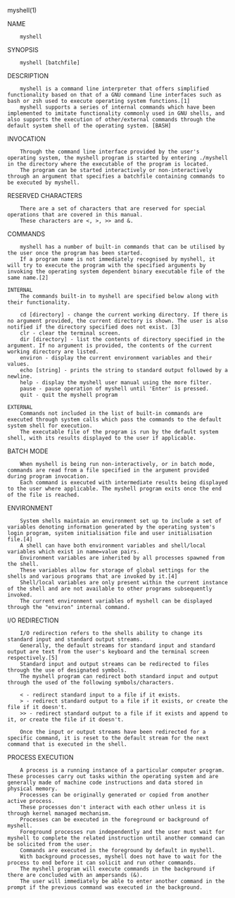 myshell(1)

NAME

        myshell

SYNOPSIS

        myshell [batchfile]

DESCRIPTION

        myshell is a command line interpreter that offers simplified functionality based on that of a GNU command line interfaces such as bash or zsh used to execute operating system functions.[1]
        myshell supports a series of internal commands which have been implemented to imitate functionality commonly used in GNU shells, and also supports the execution of other/external commands through the default system shell of the operating system. [BASH]

INVOCATION

        Through the command line interface provided by the user's operating system, the myshell program is started by entering ./myshell in the directory where the executable of the program is located.
        The program can be started interactively or non-interactively through an argument that specifies a batchfile containing commands to be executed by myshell.

RESERVED CHARACTERS

        There are a set of characters that are reserved for special operations that are covered in this manual.
        These characters are <, >, >> and &.

COMMANDS

        myshell has a number of built-in commands that can be utilised by the user once the program has been started.
        If a program name is not immediately recognised by myshell, it will try to execute the program with the specified arguments by invoking the operating system dependent binary executable file of the same name.[2]

    INTERNAL
        The commands built-in to myshell are specified below along with their functionality.

        cd [directory] - change the current working directory. If there is no argument provided, the current directory is shown. The user is also notified if the directory specified does not exist. [3]
        clr - clear the terminal screen.
        dir [directory] - list the contents of directory specified in the argument. If no argument is provided, the contents of the current working directory are listed.
        environ - display the current environment variables and their values.
        echo [string] - prints the string to standard output followed by a newline.
        help - display the myshell user manual using the more filter.  
        pause - pause operation of myshell until 'Enter' is pressed.
        quit - quit the myshell program

    EXTERNAL
        Commands not included in the list of built-in commands are executed through system calls which pass the commands to the default system shell for execution.
        The executable file of the program is run by the default system shell, with its results displayed to the user if applicable.

BATCH MODE

        When myshell is being run non-interactively, or in batch mode, commands are read from a file specified in the argument provided during program invocation.
        Each command is executed with intermediate results being displayed to the user where applicable. The myshell program exits once the end of the file is reached.

ENVIRONMENT

        System shells maintain an environment set up to include a set of variables denoting information generated by the operating system's login program, system initialisation file and user initialisation file.[4]
        A shell can have both environment variables and shell/local variables which exist in name=value pairs.
        Environment variables are inherited by all processes spawned from the shell.
        These variables allow for storage of global settings for the shells and various programs that are invoked by it.[4]
        Shell/local variables are only present within the current instance of the shell and are not available to other programs subsequently invoked.
        The current environment variables of myshell can be displayed through the "environ" internal command.

I/O REDIRECTION

        I/O redirection refers to the shells ability to change its standard input and standard output streams.
        Generally, the default streams for standard input and standard output are text from the user's keyboard and the terminal screen respectively.[5]
        Standard input and output streams can be redirected to files through the use of designated symbols.
        The myshell program can redirect both standard input and output through the used of the following symbols/characters.

        < - redirect standard input to a file if it exists.
        > - redirect standard output to a file if it exists, or create the file if it doesn't.
        >> - redirect standard output to a file if it exists and append to it, or create the file if it doesn't.

        Once the input or output streams have been redirected for a specific command, it is reset to the default stream for the next command that is executed in the shell.

PROCESS EXECUTION

        A process is a running instance of a particular computer program. These processes carry out tasks within the operating system and are generally made of machine code instructions and data stored in physical memory.
        Processes can be originally generated or copied from another active process.
        These processes don't interact with each other unless it is through kernel managed mechanism.
        Processes can be executed in the foreground or background of myshell.
        Foreground processes run independently and the user must wait for myshell to complete the related instruction until another command can be solicited from the user.
        Commands are executed in the foreground by default in myshell.
        With background processes, myshell does not have to wait for the process to end before it can solicit and run other commands.
        The myshell program will execute commands in the background if there are concluded with an ampersands (&).
        The user will immediately be able to enter another command in the prompt if the previous command was executed in the background.
